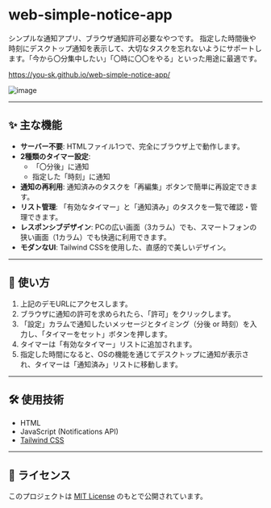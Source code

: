 # web-simple-notice-app
シンプルな通知アプリ、ブラウザ通知許可必要なやつです。
指定した時間後や時刻にデスクトップ通知を表示して、大切なタスクを忘れないようにサポートします。「今から〇分集中したい」「〇時に〇〇をやる」といった用途に最適です。

https://you-sk.github.io/web-simple-notice-app/

![image](https://github.com/user-attachments/assets/c65fc371-bc8f-4518-b53c-680698adc4e0)

---

## ✨ 主な機能

* **サーバー不要**: HTMLファイル1つで、完全にブラウザ上で動作します。
* **2種類のタイマー設定**:
    * 「〇分後」に通知
    * 指定した「時刻」に通知
* **通知の再利用**: 通知済みのタスクを「再編集」ボタンで簡単に再設定できます。
* **リスト管理**: 「有効なタイマー」と「通知済み」のタスクを一覧で確認・管理できます。
* **レスポンシブデザイン**: PCの広い画面（3カラム）でも、スマートフォンの狭い画面（1カラム）でも快適に利用できます。
* **モダンなUI**: Tailwind CSSを使用した、直感的で美しいデザイン。

---

## 🚀 使い方

1.  上記のデモURLにアクセスします。
2.  ブラウザに通知の許可を求められたら、「許可」をクリックします。
3.  「設定」カラムで通知したいメッセージとタイミング（分後 or 時刻）を入力し、「タイマーをセット」ボタンを押します。
4.  タイマーは「有効なタイマー」リストに追加されます。
5.  指定した時間になると、OSの機能を通じてデスクトップに通知が表示され、タイマーは「通知済み」リストに移動します。

---

## 🛠️ 使用技術

* HTML
* JavaScript (Notifications API)
* [Tailwind CSS](https://tailwindcss.com/)

---

## 📄 ライセンス

このプロジェクトは [MIT License](LICENSE) のもとで公開されています。
